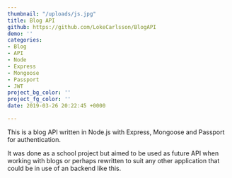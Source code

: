 ```yaml
---
thumbnail: "/uploads/js.jpg"
title: Blog API
github: https://github.com/LokeCarlsson/BlogAPI
demo: ''
categories:
- Blog
- API
- Node
- Express
- Mongoose
- Passport
- JWT
project_bg_color: ''
project_fg_color: ''
date: 2019-03-26 20:22:45 +0000

---
```

This is a blog API written in Node.js with Express, Mongoose and Passport for authentication.

It was done as a school project but aimed to be used as future API when working with blogs or perhaps rewritten to suit any other application that could be in use of an backend like this.
